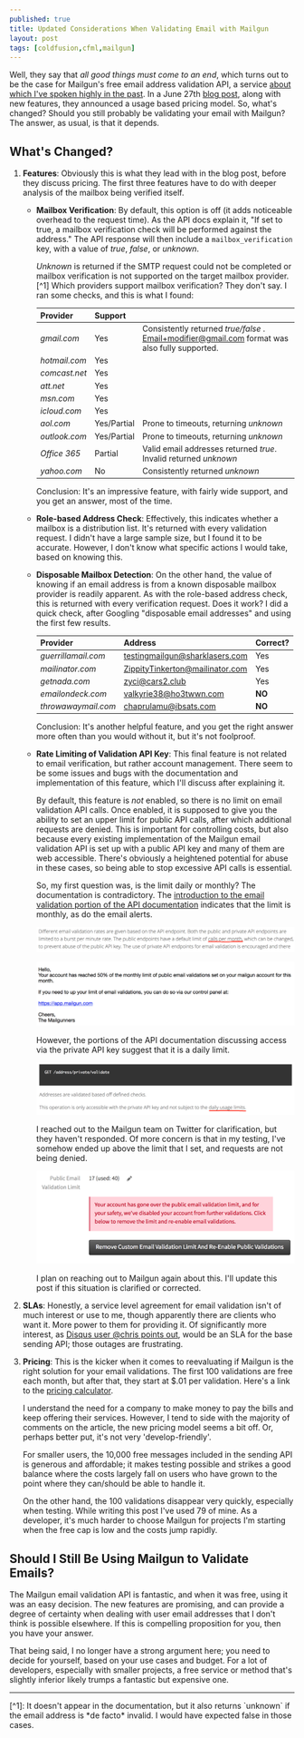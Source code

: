 ```yaml
---
published: true
title: Updated Considerations When Validating Email with Mailgun
layout: post
tags: [coldfusion,cfml,mailgun]
---
```

Well, they say that *all good things must come to an end*, which turns out to be the case for Mailgun's free email address validation API, a service [about which I've spoken highly in the past](/2016/09/01/validating-email-with-mailgun-coldfusion.html). In a June 27th [blog post](http://blog.mailgun.com/mailgun-rolls-out-changes-to-email-validation-api-including-new-pricing-model-and-features/), along with new features, they announced a usage based pricing model. So, what's changed? Should you still probably be validating your email with Mailgun? The answer, as usual, is that it depends. <!--more-->

## What's Changed?

1. **Features**: Obviously this is what they lead with in the blog post, before they discuss pricing. The first three features have to do with deeper analysis of the mailbox being verified itself.

	* **Mailbox Verification**: By default, this option is off (it adds noticeable overhead to the request time). As the API docs explain it, "If set to true, a mailbox verification check will be performed against the address." The API response will then include a `mailbox_verification` key, with a value of *true*, *false*, or *unknown*.
	
		*Unknown* is returned if the SMTP request could not be completed or mailbox verification is not supported on the target mailbox provider.[^1] Which providers support mailbox verification? They don't say. I ran some checks, and this is what I found:
	
		| Provider   | Support   |    |
		|---|---|---|
		| *gmail.com*   | Yes  | Consistently returned *true/false* .  Email+modifier@gmail.com format was also fully supported. |
		| *hotmail.com*   | Yes  |  |
		| *comcast.net*   | Yes  |  |
		| *att.net*   | Yes  |  |
		| *msn.com*   | Yes  |  |
		| *icloud.com*   | Yes  |  |
		| *aol.com*    | Yes/Partial  | Prone to timeouts, returning *unknown*  |
		| *outlook.com*   | Yes/Partial  | Prone to timeouts, returning *unknown*  |
		| *Office 365*   | Partial  | Valid email addresses returned *true*. Invalid returned *unknown*  |
		| *yahoo.com*   | No  | Consistently returned *unknown*  |
		
		Conclusion: It's an impressive feature, with fairly wide support, and you get an answer, most of the time. 

	* **Role-based Address Check**: Effectively, this indicates whether a mailbox is a distribution list. It's returned with every validation request. I didn't have a large sample size, but I found it to be accurate. However, I don't know what specific actions I would take, based on knowing this.
	
	* **Disposable Mailbox Detection**: On the other hand, the value of knowing if an email address is from a known disposable mailbox provider is readily apparent. As with the role-based address check, this is returned with every verification request. Does it work? I did a quick check, after Googling "disposable email addresses" and using the first few results.
		
		| Provider   | Address   | Correct? |
		|---|---|---|
		| *guerrillamail.com*   | testingmailgun@sharklasers.com  | Yes |
		| *mailinator.com*   | ZippityTinkerton@mailinator.com  | Yes |
		| *getnada.com*   | zyci@cars2.club  | Yes |
		| *emailondeck.com*   | valkyrie38@ho3twwn.com  | **NO** |
		| *throwawaymail.com*   | chaprulamu@ibsats.com  | **NO** |
		
		Conclusion: It's another helpful feature, and you get the right answer more often than you would without it, but it's not foolproof.
		
	* **Rate Limiting of Validation API Key**: This final feature is not related to email verification, but rather account management. There seem to be some issues and bugs with the documentation and implementation of this feature, which I'll discuss after explaining it.
	
		By default, this feature is *not* enabled, so there is no limit on email validation API calls. Once enabled, it is supposed to give you the ability to set an upper limit for public API calls, after which additional requests are denied. This is important for controlling costs, but also because every existing implementation of the Mailgun email validation API is set up with a public API key and many of them are web accessible. There's obviously a heightened potential for abuse in these cases, so being able to stop excessive API calls is essential.
	
		So, my first question was, is the limit daily or monthly? The documentation is contradictory. The [introduction to the email validation portion of the API documentation](http://mailgun-documentation.readthedocs.io/en/latest/api-email-validation.html#email-validation) indicates that the limit is monthly, as do the email alerts.
	
		![Mailgun email validation API monthly limit](/public/assets/images/mailgun-email-validation-api-monthly-limit.png)

		![Mailgun email validation monthly limit alert](/public/assets/images/mailgun-email-validation-monthly-limit-alert.png)
		
		However, the portions of the API documentation discussing access via the private API key suggest that it is a daily limit.
		
		![Mailgun email validation API daily limit](/public/assets/images/mailgun-email-validation-api-daily-limit.png)
		
		I reached out to the Mailgun team on Twitter for clarification, but they haven't responded. Of more concern is that in my testing, I've somehow ended up above the limit that I set, and requests are not being denied.
		
		![Mailgun API daily limit exceeded error](/public/assets/images/mailgun-email-validation-limit-exceeded-error.png)
		
		I plan on reaching out to Mailgun again about this. I'll update this post if this situation is clarified or corrected.


2. **SLAs**: Honestly, a service level agreement for email validation isn't of much interest or use to me, though apparently there are clients who want it. More power to them for providing it. Of significantly more interest, as [Disqus user @chris points out](http://disq.us/p/1k6ceyu), would be an SLA for the base sending API; those outages are frustrating.

3. **Pricing**: This is the kicker when it comes to reevaluating if Mailgun is the right solution for your email validations. The first 100 validations are free each month, but after that, they start at $.01 per validation. Here's a link to the [pricing calculator](https://www.mailgun.com/pricing-validations).
	
	I understand the need for a company to make money to pay the bills and keep offering their services. However, I tend to side with the majority of comments on the article, the new pricing model seems a bit off. Or, perhaps better put, it's not very 'develop-friendly'. 
	
	For smaller users, the 10,000 free messages included in the sending API is generous and affordable; it makes testing possible and strikes a good balance where the costs largely fall on users who have grown to the point where they can/should be able to handle it. 
	
	On the other hand, the 100 validations disappear very quickly, especially when testing. While writing this post I've used 79 of mine. As a developer, it's much harder to choose Mailgun for projects I'm starting when the free cap is low and the costs jump rapidly.

## Should I Still Be Using Mailgun to Validate Emails?

The Mailgun email validation API is fantastic, and when it was free, using it was an easy decision. The new features are promising, and can provide a degree of certainty when dealing with user email addresses that I don't think is possible elsewhere. If this is compelling proposition for you, then you have your answer.

That being said, I no longer have a strong argument here; you need to decide for yourself, based on your use cases and budget. For a lot of developers, especially with smaller projects, a free service or method that's slightly inferior likely trumps a fantastic but expensive one.

<hr />
[^1]: It doesn't appear in the documentation, but it also returns `unknown` if the email address is *de facto* invalid. I would have expected false in those cases.